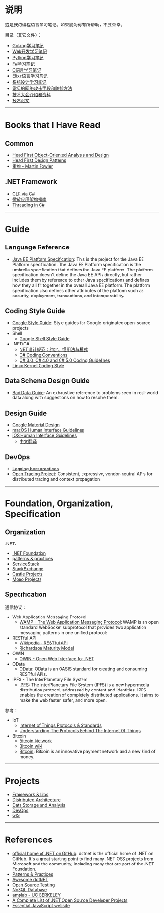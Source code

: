 # 说明

这是我的编程语言学习笔记。如果能对你有所帮助，不胜荣幸。

目录（其它文件）：

- [Golang学习笔记](./golang-learning-notes.md)
- [Web开发学习笔记](./webdev-learning-notes.md)
- [Python学习笔记](./python-learning-notes.md)
- [F#学习笔记](./magic-fsharp.md)
- [C语言学习笔记](./c-learning-notes.md)
- [Elixir语言学习笔记](./elixir-learning-notes.md)
- [系统设计学习笔记](./system-design-reference.md)
- [常见的网络攻击手段和防御方法](./website-attack-and-defense.md)
- [技术大会介绍和资料](./tech-conference.md)
- [技术论文](./papers.md)

-------------------------------------------------------------------------------

# Books that I Have Read

## Common

- [Head First Object-Oriented Analysis and Design](https://book.douban.com/subject/1761742/)
- [Head First Design Patterns](https://book.douban.com/subject/1400656/)
- [重构 - Martin Fowler](https://book.douban.com/subject/4262627/)

## .NET Framework

- [CLR via C#](http://book.douban.com/subject/4924165/)
- [微软应用架构指南](https://book.douban.com/subject/5362857/)
- [Threading in C#](http://www.albahari.com/threading/)

-------------------------------------------------------------------------------

# Guide

## Language Reference

- [Java EE Platform Specification](https://github.com/javaee/javaee-spec): This is the project for the Java EE Platform specification. The Java EE Platform specification is the umbrella specification that defines the Java EE platform. The platform specification doesn't define the Java EE APIs directly, but rather includes them by reference to other Java specifications and defines how they all fit together in the overall Java EE platform. The platform specification also defines other attributes of the platform such as security, deployment, transactions, and interoperability.

## Coding Style Guide

- [Google Style Guide](https://github.com/google/styleguide):  Style guides for Google-originated open-source projects
- Shell
    - [Google Shell Style Guide](https://google.github.io/styleguide/shell.xml)
- .NET/C#
    - [NET设计规范：约定、惯用法与模式](http://book.douban.com/subject/4231292/)
    - [C# Coding Conventions](https://msdn.microsoft.com/en-us/library/ff926074.aspx)
    - [C# 3.0, C# 4.0 and C# 5.0 Coding Guidelines](http://csharpguidelines.codeplex.com/)
- [Linux Kernel Coding Style](https://www.kernel.org/doc/html/latest/process/coding-style.html)

## Data Schema Design Guide

- [Bad Data Guide](https://github.com/Quartz/bad-data-guide): An exhaustive reference to problems seen in real-world data along with suggestions on how to resolve them.

## Design Guide

- [Google Material Design](https://www.google.com/design/spec/material-design/introduction.html)
- [macOS Human Interface Guidelines](https://developer.apple.com/library/prerelease/content/documentation/UserExperience/Conceptual/OSXHIGuidelines/)
- [iOS Human Interface Guidelines](https://developer.apple.com/ios/human-interface-guidelines/)
    - [中文翻译](https://isux.tencent.com/search/%E4%BA%BA%E6%9C%BA%E7%95%8C%E9%9D%A2%E6%8C%87%E5%8D%97)

## DevOps

- [Logging best practices](http://dev.splunk.com/view/logging-best-practices/SP-CAAADP6)
- [Open Tracing Project](http://opentracing.io/): Consistent, expressive, vendor-neutral APIs for distributed tracing and context propagation

-------------------------------------------------------------------------------

# Foundation, Organization, Specification

## Organization

.NET:

- [.NET Foundation](http://www.dotnetfoundation.org)
- [patterns & practices](https://msdn.microsoft.com/en-us/library/ff921345.aspx)
- [ServiceStack](https://servicestack.net/)
- [StackExchange](https://github.com/StackExchange)
- [Castle Projects](http://www.castleproject.org)
- [Mono Projects](https://github.com/mono)

## Specification

通信协议：

- Web Application Messaging Protocol
    - [WAMP - The Web Application Messaging Protocol](http://wamp-proto.org): WAMP is an open standard WebSocket subprotocol that provides two application messaging patterns in one unified protocol:
- RESTful API
    - [Wikipedia - RESTful API](https://en.wikipedia.org/wiki/Representational_state_transfer)
    - [Richardson Maturity Model](http://martinfowler.com/articles/richardsonMaturityModel.html)
- OWIN
    - [OWIN - Open Web Interface for .NET](http://owin.org/)
- OData
    - [OData](http://www.odata.org/): OData is an OASIS standard for creating and consuming RESTful APIs.
- IPFS - The InterPlanetary File System
    - [IPFS](http://ipfs.io): The InterPlanetary File System (IPFS) is a new hypermedia distribution protocol, addressed by content and identities. IPFS enables the creation of completely distributed applications. It aims to make the web faster, safer, and more open.

参考：

- IoT
    - [Internet of Things Protocols & Standards](http://postscapes.com/internet-of-things-protocols)
    - [Understanding The Protocols Behind The Internet Of Things](http://electronicdesign.com/iot/understanding-protocols-behind-internet-things)
- Bitcoin
    - [Bitcoin Network](https://en.wikipedia.org/wiki/Bitcoin_network)
    - [Bitcoin wiki](https://en.bitcoin.it/wiki/Main_Page)
    - [Bitcoin](https://bitcoin.org/en/): Bitcoin is an innovative payment network and a new kind of money.

-------------------------------------------------------------------------------

# Projects

- [Framework & Libs](./projects-part-1.md)
- [Distributed Architecture](./projects-part-2.md)
- [Data Storage and Analysis](./projects-part-3.md)
- [DevOps](./projects-part-4.md)
- [GIS](./projects-part-5.md)

-------------------------------------------------------------------------------

# References

- [official home of .NET on GitHub](https://github.com/microsoft/dotnet): dotnet is the official home of .NET on GitHub. It's a great starting point to find many .NET OSS projects from Microsoft and the community, including many that are part of the .NET Foundation.
- [Patterns & Practices](https://msdn.microsoft.com/en-us/library/ff921345.aspx)
- [Awesome dotNET](https://github.com/quozd/awesome-dotnet)
- [Open Source Testing](http://www.opensourcetesting.org/)
- [NoSQL Database](http://nosql-database.org/)
- [amplab - UC BERKELEY](https://amplab.cs.berkeley.edu/)
- [A Complete List of .NET Open Source Developer Projects](http://scottge.net/2015/07/08/a-complete-list-of-net-open-source-developer-projects/)
- [Essential JavaScript website](https://github.com/ericelliott/essential-javascript-links)
